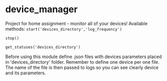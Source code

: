 # device_manager
Project for home assignment - monitor all of your devices!
Available methods:
`start('devices_directory','log_frequency')`

`stop()`

`get_statuses('devices_directory')`

Before using this module define .json files with devices parameters placed in 'devices_directory' folder.
Remember to define one device per one file. The name of the file is then passed to logs so you can see clearly device and its parameters.
